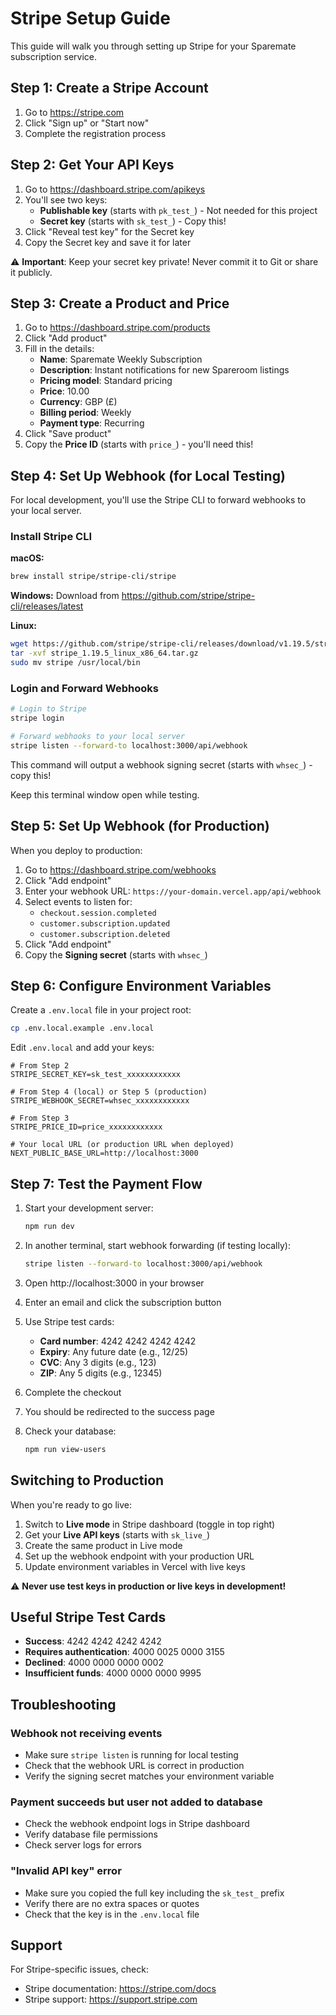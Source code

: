 # Stripe Setup Guide

This guide will walk you through setting up Stripe for your Sparemate subscription service.

## Step 1: Create a Stripe Account

1. Go to https://stripe.com
2. Click "Sign up" or "Start now"
3. Complete the registration process

## Step 2: Get Your API Keys

1. Go to https://dashboard.stripe.com/apikeys
2. You'll see two keys:
   - **Publishable key** (starts with `pk_test_`) - Not needed for this project
   - **Secret key** (starts with `sk_test_`) - Copy this!
3. Click "Reveal test key" for the Secret key
4. Copy the Secret key and save it for later

⚠️ **Important**: Keep your secret key private! Never commit it to Git or share it publicly.

## Step 3: Create a Product and Price

1. Go to https://dashboard.stripe.com/products
2. Click "Add product"
3. Fill in the details:
   - **Name**: Sparemate Weekly Subscription
   - **Description**: Instant notifications for new Spareroom listings
   - **Pricing model**: Standard pricing
   - **Price**: 10.00
   - **Currency**: GBP (£)
   - **Billing period**: Weekly
   - **Payment type**: Recurring
4. Click "Save product"
5. Copy the **Price ID** (starts with `price_`) - you'll need this!

## Step 4: Set Up Webhook (for Local Testing)

For local development, you'll use the Stripe CLI to forward webhooks to your local server.

### Install Stripe CLI

**macOS:**
```bash
brew install stripe/stripe-cli/stripe
```

**Windows:**
Download from https://github.com/stripe/stripe-cli/releases/latest

**Linux:**
```bash
wget https://github.com/stripe/stripe-cli/releases/download/v1.19.5/stripe_1.19.5_linux_x86_64.tar.gz
tar -xvf stripe_1.19.5_linux_x86_64.tar.gz
sudo mv stripe /usr/local/bin
```

### Login and Forward Webhooks

```bash
# Login to Stripe
stripe login

# Forward webhooks to your local server
stripe listen --forward-to localhost:3000/api/webhook
```

This command will output a webhook signing secret (starts with `whsec_`) - copy this!

Keep this terminal window open while testing.

## Step 5: Set Up Webhook (for Production)

When you deploy to production:

1. Go to https://dashboard.stripe.com/webhooks
2. Click "Add endpoint"
3. Enter your webhook URL: `https://your-domain.vercel.app/api/webhook`
4. Select events to listen for:
   - `checkout.session.completed`
   - `customer.subscription.updated`
   - `customer.subscription.deleted`
5. Click "Add endpoint"
6. Copy the **Signing secret** (starts with `whsec_`)

## Step 6: Configure Environment Variables

Create a `.env.local` file in your project root:

```bash
cp .env.local.example .env.local
```

Edit `.env.local` and add your keys:

```env
# From Step 2
STRIPE_SECRET_KEY=sk_test_xxxxxxxxxxxx

# From Step 4 (local) or Step 5 (production)
STRIPE_WEBHOOK_SECRET=whsec_xxxxxxxxxxxx

# From Step 3
STRIPE_PRICE_ID=price_xxxxxxxxxxxx

# Your local URL (or production URL when deployed)
NEXT_PUBLIC_BASE_URL=http://localhost:3000
```

## Step 7: Test the Payment Flow

1. Start your development server:
   ```bash
   npm run dev
   ```

2. In another terminal, start webhook forwarding (if testing locally):
   ```bash
   stripe listen --forward-to localhost:3000/api/webhook
   ```

3. Open http://localhost:3000 in your browser

4. Enter an email and click the subscription button

5. Use Stripe test cards:
   - **Card number**: 4242 4242 4242 4242
   - **Expiry**: Any future date (e.g., 12/25)
   - **CVC**: Any 3 digits (e.g., 123)
   - **ZIP**: Any 5 digits (e.g., 12345)

6. Complete the checkout

7. You should be redirected to the success page

8. Check your database:
   ```bash
   npm run view-users
   ```

## Switching to Production

When you're ready to go live:

1. Switch to **Live mode** in Stripe dashboard (toggle in top right)
2. Get your **Live API keys** (starts with `sk_live_`)
3. Create the same product in Live mode
4. Set up the webhook endpoint with your production URL
5. Update environment variables in Vercel with live keys

⚠️ **Never use test keys in production or live keys in development!**

## Useful Stripe Test Cards

- **Success**: 4242 4242 4242 4242
- **Requires authentication**: 4000 0025 0000 3155
- **Declined**: 4000 0000 0000 0002
- **Insufficient funds**: 4000 0000 0000 9995

## Troubleshooting

### Webhook not receiving events
- Make sure `stripe listen` is running for local testing
- Check that the webhook URL is correct in production
- Verify the signing secret matches your environment variable

### Payment succeeds but user not added to database
- Check the webhook endpoint logs in Stripe dashboard
- Verify database file permissions
- Check server logs for errors

### "Invalid API key" error
- Make sure you copied the full key including the `sk_test_` prefix
- Verify there are no extra spaces or quotes
- Check that the key is in the `.env.local` file

## Support

For Stripe-specific issues, check:
- Stripe documentation: https://stripe.com/docs
- Stripe support: https://support.stripe.com
